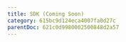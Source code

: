 ```yaml
---
title: SDK (Coming Soon)
category: 615bc9d124eca4007fa0d27c
parentDoc: 621c0d9980002500848d2a57
---
```


